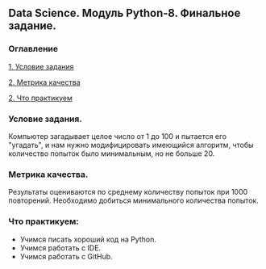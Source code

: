 ## Data Science. Модуль Python-8. Финальное задание.

### Оглавление
[1. Условие задания](https://github.com/MaximZhambalov/SF_Homework/blob/main/README.md#Условия-задания)

[2. Метрика качества](https://github.com/MaximZhambalov/SF_Homework/blob/main/README.md#Метрика-качества)

[2. Что практикуем](https://github.com/MaximZhambalov/SF_Homework/blob/main/README.md#Что-практикуем)

### Условие задания.

Компьютер загадывает целое число от 1 до 100 и пытается его "угадать", и нам нужно модифицировать имеющийся алгоритм, чтобы количество попыток было минимальным, но не больше 20.

### Метрика качества.

Результаты оцениваются по среднему количеству попыток при 1000 повторений. Необходимо добиться минимального количества попыток.

### **Что практикуем:**

- Учимся писать хороший код на Python.
- Учимся работать с IDE.
- Учимся работать с GitHub.